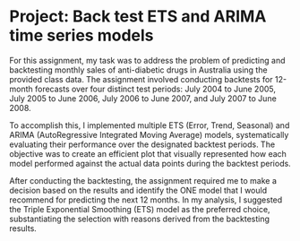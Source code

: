 # Project: Back test ETS and ARIMA time series models

For this assignment, my task was to address the problem of predicting and backtesting monthly sales of anti-diabetic drugs in Australia using the provided class data. The assignment involved conducting backtests for 12-month forecasts over four distinct test periods: July 2004 to June 2005, July 2005 to June 2006, July 2006 to June 2007, and July 2007 to June 2008.

To accomplish this, I implemented multiple ETS (Error, Trend, Seasonal) and ARIMA (AutoRegressive Integrated Moving Average) models, systematically evaluating their performance over the designated backtest periods. The objective was to create an efficient plot that visually represented how each model performed against the actual data points during the backtest periods.

After conducting the backtesting, the assignment required me to make a decision based on the results and identify the ONE model that I would recommend for predicting the next 12 months. In my analysis, I suggested the Triple Exponential Smoothing (ETS) model as the preferred choice, substantiating the selection with reasons derived from the backtesting results.